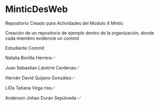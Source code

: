# MinticDesWeb
Repositorio Creado para Actividades del Modulo 4 Mintic


Creación de un repositorio de ejemplo dentro de la organización, donde cada miembro evidencie un commit

Estudiante	Commit

Natalia Bonilla Herrera✅

Juan Sebastian Latotrre Cardenas✅

Hernán David Quijano González✅

LIDa Tatiana Vega ríos✅

Anderson Johao Durán Sepúlveda  ✅
